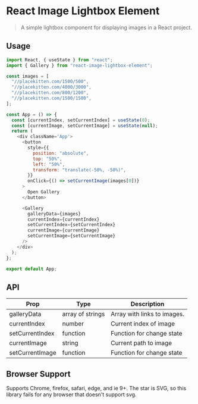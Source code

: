 # React Image Lightbox Element

> A simple lightbox component for displaying images in a React project.

## Usage

```js
import React, { useState } from "react";
import { Gallery } from "react-image-lightbox-element";

const images = [
  "//placekitten.com/1500/500",
  "//placekitten.com/4000/3000",
  "//placekitten.com/800/1200",
  "//placekitten.com/1500/1500",
];

const App = () => {
  const [currentIndex, setCurrentIndex] = useState(0);
  const [currentImage, setCurrentImage] = useState(null);
  return (
    <div className='App'>
      <button
        style={{
          position: "absolute",
          top: "50%",
          left: "50%",
          transform: "translate(-50%, -50%)",
        }}
        onClick={() => setCurrentImage(images[0])}
      >
        Open Gallery
      </button>

      <Gallery
        galleryData={images}
        currentIndex={currentIndex}
        setCurrentIndex={setCurrentIndex}
        currentImage={currentImage}
        setCurrentImage={setCurrentImage}
      />
    </div>
  );
};

export default App;
```

## API

| Prop            | Type             | Description                 |
| --------------- | ---------------- | --------------------------- |
| galleryData     | array of strings | Array with links to images. |
| currentIndex    | number           | Сurrent index of image      |
| setCurrentIndex | function         | Function for change state   |
| currentImage    | string           | Current path to image       |
| setCurrentImage | function         | Function for change state   |

## Browser Support

Supports Chrome, firefox, safari, edge, and ie 9+.
The star is SVG, so this library fails for any browser that doesn't support svg.
